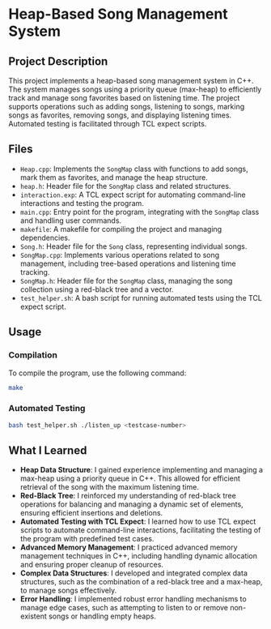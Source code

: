 # Heap-Based Song Management System

## Project Description
This project implements a heap-based song management system in C++. The system manages songs using a priority queue (max-heap) to efficiently track and manage song favorites based on listening time. The project supports operations such as adding songs, listening to songs, marking songs as favorites, removing songs, and displaying listening times. Automated testing is facilitated through TCL expect scripts.

## Files
- `Heap.cpp`: Implements the `SongMap` class with functions to add songs, mark them as favorites, and manage the heap structure.
- `heap.h`: Header file for the `SongMap` class and related structures.
- `interaction.exp`: A TCL expect script for automating command-line interactions and testing the program.
- `main.cpp`: Entry point for the program, integrating with the `SongMap` class and handling user commands.
- `makefile`: A makefile for compiling the project and managing dependencies.
- `Song.h`: Header file for the `Song` class, representing individual songs.
- `SongMap.cpp`: Implements various operations related to song management, including tree-based operations and listening time tracking.
- `SongMap.h`: Header file for the `SongMap` class, managing the song collection using a red-black tree and a vector.
- `test_helper.sh`: A bash script for running automated tests using the TCL expect script.

## Usage

### Compilation
To compile the program, use the following command:
```bash
make
```
### Automated Testing
```bash
bash test_helper.sh ./listen_up <testcase-number>
```
## What I Learned

- **Heap Data Structure**: I gained experience implementing and managing a max-heap using a priority queue in C++. This allowed for efficient retrieval of the song with the maximum listening time.
- **Red-Black Tree**: I reinforced my understanding of red-black tree operations for balancing and managing a dynamic set of elements, ensuring efficient insertions and deletions.
- **Automated Testing with TCL Expect**: I learned how to use TCL expect scripts to automate command-line interactions, facilitating the testing of the program with predefined test cases.
- **Advanced Memory Management**: I practiced advanced memory management techniques in C++, including handling dynamic allocation and ensuring proper cleanup of resources.
- **Complex Data Structures**: I developed and integrated complex data structures, such as the combination of a red-black tree and a max-heap, to manage songs effectively.
- **Error Handling**: I implemented robust error handling mechanisms to manage edge cases, such as attempting to listen to or remove non-existent songs or handling empty heaps.